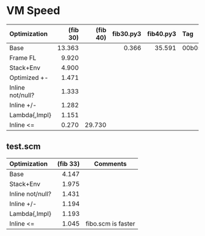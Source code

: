 # VM Speed

| Optimization     | (fib 30) | (fib 40) | fib30.py3 | fib40.py3 | Tag     |
|:-----------------|---------:|---------:|----------:|----------:|:--------|
| Base             |   13.363 |          |     0.366 |    35.591 | 00b05ea |
| Frame FL         |    9.920 |          |           |           |         |
| Stack+Env        |    4.900 |          |           |           |         |
| Optimized +-     |    1.471 |          |           |           |         |
| Inline not/null? |    1.333 |          |           |           |         |
| Inline +/-       |    1.282 |          |           |           |         |
| Lambda{,Impl}    |    1.151 |          |           |           |         |
| Inline <=        |    0.270 |   29.730 |           |           |         |

## test.scm

| Optimization     | (fib 33) | Comments           |
|:-----------------|---------:|--------------------|
| Base             |    4.147 |                    |
| Stack+Env        |    1.975 |                    |
| Inline not/null? |    1.431 |                    |
| Inline +/-       |    1.194 |                    |
| Lambda{,Impl}    |    1.193 |                    |
| Inline <=        |    1.045 | fibo.scm is faster |
